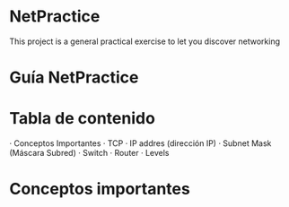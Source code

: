 # NetPractice
This project is a general practical exercise to let you discover networking
# Guía NetPractice

# Tabla de contenido

· Conceptos Importantes
· TCP
· IP addres (dirección IP)
· Subnet Mask (Máscara Subred)
· Switch
· Router
· Levels

# Conceptos importantes

